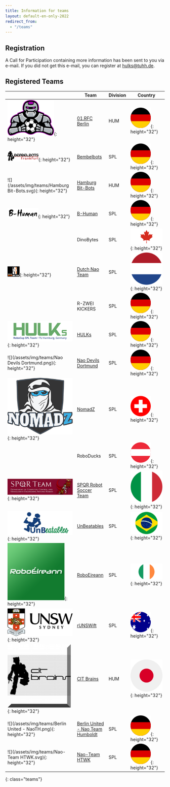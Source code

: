 ```yaml
---
title: Information for teams
layout: default-en-only-2022
redirect_from:
  - "/teams"
---
```


## Registration

A Call for Participation containing more information has been sent to you via e-mail.
If you did not get this e-mail, you can register at [hulks@tuhh.de](mailto:hulks@tuhh.de).

## Registered Teams

|                                                                 | Team                                                          | Division | Country                                  |
|-----------------------------------------------------------------|---------------------------------------------------------------|----------|------------------------------------------|
| ![](/assets/img/teams/01rfc_berlin.png){: height="32"}          | [01.RFC Berlin](https://01.rfc-berlin.de/)                    | HUM      | ![DE](/assets/img/flags/de.svg){: height="32"} |
| ![](/assets/img/teams/Bembelbots.png){: height="32"}            | [Bembelbots](https://www.jrl.cs.uni-frankfurt.de/web/robocup) | SPL      | ![DE](/assets/img/flags/de.svg){: height="32"} |
| ![](/assets/img/teams/Hamburg Bit-Bots.svg){: height="32"}      | [Hamburg Bit-Bots](http://bit-bots.de)                        | HUM      | ![DE](/assets/img/flags/de.svg){: height="32"} |
| ![](/assets/img/teams/B-Human.png){: height="32"}               | [B-Human](https://www.b-human.de)                             | SPL      | ![DE](/assets/img/flags/de.svg){: height="32"} |
|                                                                 | DinoBytes                                                     | SPL      | ![CA](/assets/img/flags/ca.svg){: height="32"} |
| ![](/assets/img/teams/DNT_logo.png){: height="32"}              | [Dutch Nao Team](http://www.dutchnaoteam.nl)                  | SPL      | ![NL](/assets/img/flags/nl.svg){: height="32"} |
|                                                                 | R-ZWEI KICKERS                                                | SPL      | ![DE](/assets/img/flags/de.svg){: height="32"} |
| ![](/assets/img/teams/HULKs.svg){: height="32"}                 | [HULKs](https://hulks.de)                                     | SPL      | ![DE](/assets/img/flags/de.svg){: height="32"} |
| ![](/assets/img/teams/Nao Devils Dortmund.png){: height="32"}   | [Nao Devils Dortmund](https://naodevils.de/)                  | SPL      | ![DE](/assets/img/flags/de.svg){: height="32"} |
| ![](/assets/img/teams/nomadz.png){: height="32"}                | [NomadZ](https://robocup.ethz.ch/)                            | SPL      | ![CH](/assets/img/flags/ch.svg){: height="32"} |
|                                                                 | RoboDucks                                                     | SPL      | ![AUT](/assets/img/flags/aut.svg){: height="32"} |
| ![](/assets/img/teams/spqr.jpg){: height="32"}                  | [SPQR Robot Soccer Team](http://spqr.diag.uniroma1.it/)       | SPL      | ![IT](/assets/img/flags/it.svg){: height="32"} |
| ![](/assets/img/teams/UnBeatables.bmp){: height="32"}           | [UnBeatables](https://www.facebook.com/unbeatablesbr)         | SPL      | ![BR](/assets/img/flags/br.svg){: height="32"} |
| ![](/assets/img/teams/roboeireann.png){: height="32"}           | [RoboEireann](http://www.eeng.nuim.ie/robocup/)               | SPL      | ![IE](/assets/img/flags/ie.svg){: height="32"} |
| ![](/assets/img/teams/rUNSWift.png){: height="32"}              | [rUNSWift](https://www.engineering.unsw.edu.au/computer-science-engineering/student-life/student-projects/robocup)  | SPL      | ![AU](/assets/img/flags/au.svg){: height="32"} |
| ![](/assets/img/teams/cit-brains.png){: height="32"}            | [CIT Brains](https://sites.google.com/a/p.chibakoudai.jp/cit-brains/home_en)  | HUM      | ![JP](/assets/img/flags/jp.svg){: height="32"} |
| ![](/assets/img/teams/Berlin United - NaoTH.png){: height="32"} | [Berlin United - Nao Team Humboldt](http://naoth.de)          | SPL      | ![DE](/assets/img/flags/de.svg){: height="32"} |
| ![](/assets/img/teams/Nao-Team HTWK.svg){: height="32"}         | [Nao-Team HTWK](http://www.htwk-robots.de)                    | SPL      | ![DE](/assets/img/flags/de.svg){: height="32"} |
{: class="teams"}
